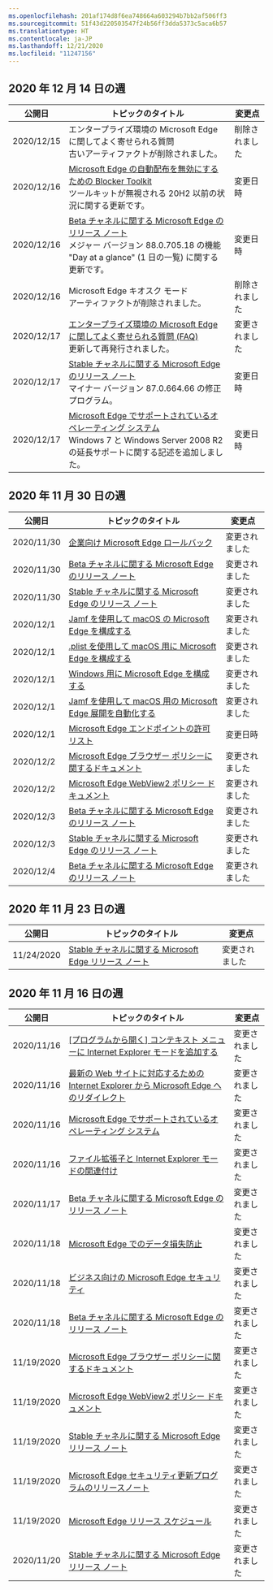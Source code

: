 ```yaml
---
ms.openlocfilehash: 201af174d8f6ea748664a603294b7bb2af506ff3
ms.sourcegitcommit: 51f43d220503547f24b56ff3dda5373c5aca6b57
ms.translationtype: HT
ms.contentlocale: ja-JP
ms.lasthandoff: 12/21/2020
ms.locfileid: "11247156"
---
```

<!-- This file is generated automatically each week. Changes made to this file will be overwritten.-->

## 2020 年 12 月 14 日の週

| 公開日 |トピックのタイトル | 変更点 |
|------|------------|--------|
| 2020/12/15 | エンタープライズ環境の Microsoft Edge に関してよく寄せられる質問<br>古いアーティファクトが削除されました。 | 削除されました |
| 2020/12/16 | [Microsoft Edge の自動配布を無効にするための Blocker Toolkit](/DeployEdge/microsoft-edge-blocker-toolkit)<br>ツールキットが無視される 20H2 以前の状況に関する更新です。  | 変更日時 |
| 2020/12/16 | [Beta チャネルに関する Microsoft Edge のリリース ノート](/DeployEdge/microsoft-edge-relnote-beta-channel)<br>メジャー バージョン 88.0.705.18 の機能 "Day at a glance" (1 日の一覧) に関する更新です。 | 変更日時 |
| 2020/12/16 | Microsoft Edge キオスク モード<br>アーティファクトが削除されました。 | 削除されました |
| 2020/12/17 | [エンタープライズ環境の Microsoft Edge に関してよく寄せられる質問 (FAQ)](/DeployEdge/faqs-edge-in-the-enterprise)<br>更新して再発行されました。 | 変更されました |
| 2020/12/17 | [Stable チャネルに関する Microsoft Edge のリリース ノート](/DeployEdge/microsoft-edge-relnote-stable-channel)<br>マイナー バージョン 87.0.664.66 の修正プログラム。 | 変更日時 |
| 2020/12/17 | [Microsoft Edge でサポートされているオペレーティング システム](/DeployEdge/microsoft-edge-supported-operating-systems)<br>Windows 7 と Windows Server 2008 R2 の延長サポートに関する記述を追加しました。 | 変更日時 |


## 2020 年 11 月 30 日の週


| 公開日 |トピックのタイトル | 変更点 |
|------|------------|--------|
| 2020/11/30 | [企業向け Microsoft Edge ロールバック](/DeployEdge/edge-learnmore-rollback) | 変更されました |
| 2020/11/30 | [Beta チャネルに関する Microsoft Edge のリリース ノート](/DeployEdge/microsoft-edge-relnote-beta-channel) | 変更されました |
| 2020/11/30 | [Stable チャネルに関する Microsoft Edge のリリース ノート](/DeployEdge/microsoft-edge-relnote-stable-channel) | 変更されました |
| 2020/12/1 | [Jamf を使用して macOS の Microsoft Edge を構成する](/DeployEdge/configure-microsoft-edge-on-mac-jamf) | 変更されました |
| 2020/12/1 | [.plist を使用して macOS 用に Microsoft Edge を構成する](/DeployEdge/configure-microsoft-edge-on-mac) | 変更されました |
| 2020/12/1 | [Windows 用に Microsoft Edge を構成する](/DeployEdge/configure-microsoft-edge) | 変更されました |
| 2020/12/1 | [Jamf を使用して macOS 用の Microsoft Edge 展開を自動化する](/DeployEdge/deploy-edge-mac-jamf) | 変更されました |
| 2020/12/1 | [Microsoft Edge エンドポイントの許可リスト](/DeployEdge/microsoft-edge-security-endpoints) | 変更日時 |
| 2020/12/2 | [Microsoft Edge ブラウザー ポリシーに関するドキュメント](/DeployEdge/microsoft-edge-policies) | 変更されました |
| 2020/12/2 | [Microsoft Edge WebView2 ポリシー ドキュメント](/DeployEdge/microsoft-edge-webview-policies) | 変更されました |
| 2020/12/3 | [Beta チャネルに関する Microsoft Edge のリリース ノート](/DeployEdge/microsoft-edge-relnote-beta-channel) | 変更されました |
| 2020/12/3 | [Stable チャネルに関する Microsoft Edge のリリース ノート](/DeployEdge/microsoft-edge-relnote-stable-channel) | 変更されました |
| 2020/12/4 | [Beta チャネルに関する Microsoft Edge のリリース ノート](/DeployEdge/microsoft-edge-relnote-beta-channel) | 変更されました |


## 2020 年 11 月 23 日の週


| 公開日 |トピックのタイトル | 変更点 |
|------|------------|--------|
| 11/24/2020 | [Stable チャネルに関する Microsoft Edge リリース ノート](/DeployEdge/microsoft-edge-relnote-stable-channel) | 変更されました |


## 2020 年 11 月 16 日の週


| 公開日 |トピックのタイトル | 変更点 |
|------|------------|--------|
| 2020/11/16 | [[プログラムから開く] コンテキスト メニューに Internet Explorer モードを追加する](/DeployEdge/edge-ie-mode-add-guidance-filetype-associations) | 変更されました |
| 2020/11/16 | [最新の Web サイトに対応するための Internet Explorer から Microsoft Edge へのリダイレクト](/DeployEdge/edge-learnmore-neededge) | 変更されました |
| 2020/11/16 | [Microsoft Edge でサポートされているオペレーティング システム](/DeployEdge/microsoft-edge-supported-operating-systems) | 変更されました |
| 2020/11/16 | [ファイル拡張子と Internet Explorer モードの関連付け](/DeployEdge/edge-ie-mode-add-guidance-filetype-associations) | 変更されました |
| 2020/11/17 | [Beta チャネルに関する Microsoft Edge のリリース ノート](/DeployEdge/microsoft-edge-relnote-beta-channel) | 変更されました |
| 2020/11/18 | [Microsoft Edge でのデータ損失防止](/DeployEdge/microsoft-edge-security-dlp) | 変更されました |
| 2020/11/18 | [ビジネス向けの Microsoft Edge セキュリティ](/DeployEdge/ms-edge-security-for-business) | 変更されました |
| 2020/11/18 | [Beta チャネルに関する Microsoft Edge のリリース ノート](/DeployEdge/microsoft-edge-relnote-beta-channel) | 変更されました |
| 11/19/2020 | [Microsoft Edge ブラウザー ポリシーに関するドキュメント](/DeployEdge/microsoft-edge-policies) | 変更されました |
| 11/19/2020 | [Microsoft Edge WebView2 ポリシー ドキュメント](/DeployEdge/microsoft-edge-webview-policies) | 変更されました |
| 11/19/2020 | [Stable チャネルに関する Microsoft Edge リリース ノート](/DeployEdge/microsoft-edge-relnote-stable-channel) | 変更されました |
| 11/19/2020 | [Microsoft Edge セキュリティ更新プログラムのリリースノート](/DeployEdge/microsoft-edge-relnotes-security) | 変更されました |
| 11/19/2020 | [Microsoft Edge リリース スケジュール](/DeployEdge/microsoft-edge-release-schedule) | 変更されました |
| 2020/11/20 | [Stable チャネルに関する Microsoft Edge リリース ノート](/DeployEdge/microsoft-edge-relnote-stable-channel) | 変更されました |
